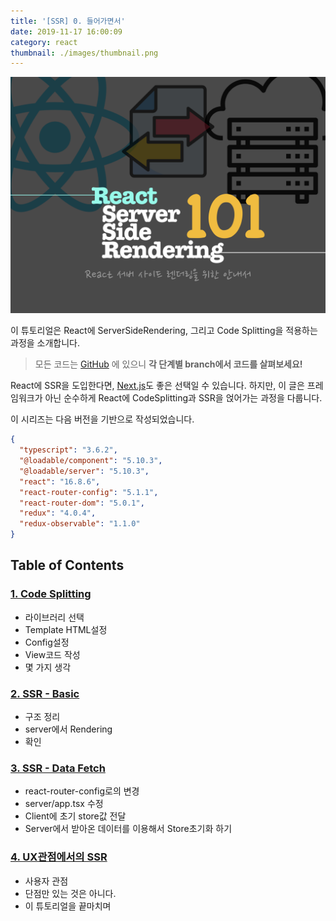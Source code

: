 ```yaml
---
title: '[SSR] 0. 들어가면서'
date: 2019-11-17 16:00:09
category: react
thumbnail: ./images/thumbnail.png
---
```


![image-thumbnail](./images/thumbnail.png)

이 튜토리얼은 React에 ServerSideRendering, 그리고 Code Splitting을 적용하는 과정을 소개합니다.

> 모든 코드는 [GitHub](https://github.com/soYoung210/react-ssr-code-splitting) 에 있으니 **각 단계별 branch에서 코드를 살펴보세요!**

React에 SSR을 도입한다면, [Next.js](https://nextjs.org/)도 좋은 선택일 수 있습니다. 하지만, 이 글은 프레임워크가 아닌 순수하게 React에 CodeSplitting과 SSR을 얹어가는 과정을 다룹니다.

이 시리즈는 다음 버전을 기반으로 작성되었습니다.

```json
{
  "typescript": "3.6.2",
  "@loadable/component": "5.10.3",
  "@loadable/server": "5.10.3",
  "react": "16.8.6",
  "react-router-config": "5.1.1",
  "react-router-dom": "5.0.1",
  "redux": "4.0.4",
  "redux-observable": "1.1.0"
}
```

## Table of Contents

### [1. Code Splitting](https://so-so.dev/react/ssr-1-codesplitting/)

- 라이브러리 선택
- Template HTML설정
- Config설정
- View코드 작성
- 몇 가지 생각

### [2. SSR - Basic](https://so-so.dev/react/ssr-2-ssr---basic/)

- 구조 정리
- server에서 Rendering
- 확인

### [3. SSR - Data Fetch](https://so-so.dev/react/ssr-3-ssr-data-fetch/)

- react-router-config로의 변경
- server/app.tsx 수정
- Client에 초기 store값 전달
- Server에서 받아온 데이터를 이용해서 Store초기화 하기

### [4. UX관점에서의 SSR](https://so-so.dev/react/ssr-4-ux-ssr/)

- 사용자 관점
- 단점만 있는 것은 아니다.
- 이 튜토리얼을 끝마치며

